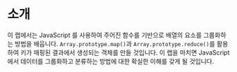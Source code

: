 # 소개

이 랩에서는 JavaScript 를 사용하여 주어진 함수를 기반으로 배열의 요소를 그룹화하는 방법을 배웁니다. `Array.prototype.map()`과 `Array.prototype.reduce()`를 활용하여 키가 매핑된 결과에서 생성되는 객체를 만들 것입니다. 이 랩을 마치면 JavaScript 에서 데이터를 그룹화하고 분류하는 방법에 대한 확실한 이해를 갖게 될 것입니다.
